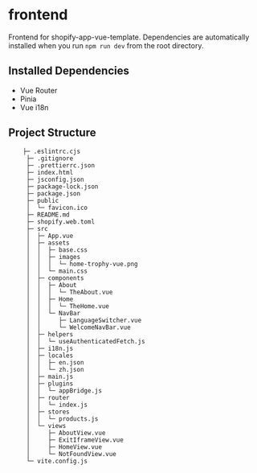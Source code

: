 # frontend

Frontend for shopify-app-vue-template. Dependencies are automatically installed when you run `npm run dev` from the root directory.

## Installed Dependencies

- Vue Router
- Pinia
- Vue i18n

## Project Structure

```├─ frontend
    ├─ .eslintrc.cjs
     ├─ .gitignore
     ├─ .prettierrc.json
     ├─ index.html
     ├─ jsconfig.json
     ├─ package-lock.json
     ├─ package.json
     ├─ public
     │  └─ favicon.ico
     ├─ README.md
     ├─ shopify.web.toml
     ├─ src
     │  ├─ App.vue
     │  ├─ assets
     │  │  ├─ base.css
     │  │  ├─ images
     │  │  │  └─ home-trophy-vue.png
     │  │  └─ main.css
     │  ├─ components
     │  │  ├─ About
     │  │  │  └─ TheAbout.vue
     │  │  ├─ Home
     │  │  │  └─ TheHome.vue
     │  │  └─ NavBar
     │  │     ├─ LanguageSwitcher.vue
     │  │     └─ WelcomeNavBar.vue
     │  ├─ helpers
     │  │  └─ useAuthenticatedFetch.js
     │  ├─ i18n.js
     │  ├─ locales
     │  │  ├─ en.json
     │  │  └─ zh.json
     │  ├─ main.js
     │  ├─ plugins
     │  │  └─ appBridge.js
     │  ├─ router
     │  │  └─ index.js
     │  ├─ stores
     │  │  └─ products.js
     │  └─ views
     │     ├─ AboutView.vue
     │     ├─ ExitIframeView.vue
     │     ├─ HomeView.vue
     │     └─ NotFoundView.vue
     └─ vite.config.js

```
